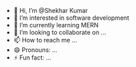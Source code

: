 - 👋 Hi, I’m @Shekhar Kumar
- 👀 I’m interested in software development
- 🌱 I’m currently learning MERN
- 💞️ I’m looking to collaborate on ...
- 📫 How to reach me ...
- 😄 Pronouns: ...
- ⚡ Fun fact: ...

<!---
Shekhar360/Shekhar360 is a ✨ special ✨ repository because its `README.md` (this file) appears on your GitHub profile.
You can click the Preview link to take a look at your changes.
--->

